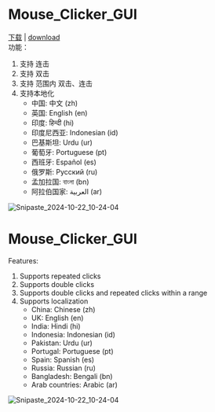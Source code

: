 # Mouse_Clicker_GUI
[下载](https://github.com/baicai99/Mouse_Clicker_GUI/releases/download/v1.0.1/Mouse_Clicker_GUI.exe) | [download](https://github.com/baicai99/Mouse_Clicker_GUI/releases/download/v1.0.1/Mouse_Clicker_GUI.exe)  
功能：
1. 支持 连击
2. 支持 双击
3. 支持 范围内 双击、连击
1. 支持本地化
    - 中国: 中文 (zh)  
    - 英国: English (en)  
    - 印度: हिन्दी (hi)  
    - 印度尼西亚: Indonesian (id)  
    - 巴基斯坦: Urdu (ur)  
    - 葡萄牙: Portuguese (pt)  
    - 西班牙: Español (es)  
    - 俄罗斯: Русский (ru)  
    - 孟加拉国: বাংলা (bn)  
    - 阿拉伯国家: العربية (ar)  

![Snipaste_2024-10-22_10-24-04](https://github.com/user-attachments/assets/3ddbb1dc-bf95-4aef-a89e-b0cbf43382b0)


# Mouse_Clicker_GUI
Features:
1. Supports repeated clicks
2. Supports double clicks
3. Supports double clicks and repeated clicks within a range
4. Supports localization
    - China: Chinese (zh)  
    - UK: English (en)  
    - India: Hindi (hi)  
    - Indonesia: Indonesian (id)  
    - Pakistan: Urdu (ur)  
    - Portugal: Portuguese (pt)  
    - Spain: Spanish (es)  
    - Russia: Russian (ru)  
    - Bangladesh: Bengali (bn)  
    - Arab countries: Arabic (ar)  

![Snipaste_2024-10-22_10-24-04](https://github.com/user-attachments/assets/3ddbb1dc-bf95-4aef-a89e-b0cbf43382b0)
